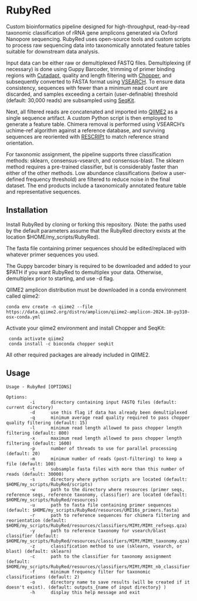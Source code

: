 # RubyRed

Custom bioinformatics pipeline designed for high-throughput, read-by-read taxonomic classification of rRNA gene amplicons generated via Oxford Nanopore sequencing. RubyRed uses open-source tools and custom scripts to process raw sequencing data into taxonomically annotated feature tables suitable for downstream data analysis.

Input data can be either raw or demultiplexed FASTQ files. Demultiplexing (if necessary) is done using Guppy Barcoder, trimming of primer binding regions with [Cutadapt](https://github.com/marcelm/cutadapt), quality and length filtering with [Chopper](https://github.com/wdecoster/chopper), and subsequently converted to FASTA format using [VSEARCH](https://github.com/torognes/vsearch). To ensure data consistency, sequences with fewer than a minimum read count are discarded, and samples exceeding a certain (user-definable) threshold (default: 30,000 reads) are subsampled using [SeqKit](https://github.com/shenwei356/seqkit).

Next, all filtered reads are concatenated and imported into [QIIME2](https://docs.qiime2.org) as a single sequence artifact. A custom Python script is then employed to generate a feature table. Chimera removal is performed using VSEARCH’s uchime-ref algorithm against a reference database, and surviving sequences are reoriented with [RESCRIPt](https://github.com/bokulich-lab/RESCRIPt) to match reference strand orientation.

For taxonomic assignment, the pipeline supports three classification methods: sklearn, consensus-vsearch, and consensus-blast. The sklearn method requires a pre-trained classifier, but is considerably faster than either of the other methods. Low abundance classifications (below a user-defined frequency threshold) are filtered to reduce noise in the final dataset. The end products include a taxonomically annotated feature table and representative sequences.


## Installation

Install RubyRed by cloning or forking this repository. (Note: the paths used by the default parameters assume that the RubyRed directory exists at the location $HOME/my_scripts/RubyRed). 

The fasta file containing primer sequences should be edited/replaced with whatever primer sequences you used.  

The Guppy barcoder binary is required to be downloaded and added to your $PATH if you want RubyRed to demultiplex your data. Otherwise, demultiplex prior to starting, and use -d flag.

QIIME2 amplicon distribution must be downloaded in a conda environment called qiime2:

    conda env create -n qiime2 --file https://data.qiime2.org/distro/amplicon/qiime2-amplicon-2024.10-py310-osx-conda.yml

Activate your qiime2 environment and install Chopper and SeqKit:

     conda activate qiime2
     conda install -c bioconda chopper seqkit

All other required packages are already included in QIIME2.

## Usage

```text
Usage - RubyRed [OPTIONS]
                 
Options:                 
         -i      directory containing input FASTQ files (default: current directory)                
         -d      use this flag if data has already been demultiplexed                
         -q      minimum average read quality required to pass chopper quality filtering (default: 15)                
         -l      minimum read length allowed to pass chopper length filtering (default: 800)                
         -x      maximum read length allowed to pass chopper length filtering (default: 1600)                
         -p      number of threads to use for parallel processing (default: 20)                
         -m      minimum number of reads (post-filtering) to keep a file (default: 100)                
         -t      subsample fasta files with more than this number of reads (default: 30000)                
         -s      directory where python scripts are located (default: $HOME/my_scripts/RubyRed/scripts)                
         -w      path to the directory where resources (primer seqs, reference seqs, reference taxonomy, classifier) are located (default: $HOME/my_scripts/RubyRed/resources)                
         -u      path to fasta file containing primer sequences (default: $HOME/my_scripts/RubyRed/resources/UMI16s_primers.fasta)                
         -r      path to reference sequences for chimera filtering and reorientation (default: $HOME/my_scripts/RubyRed/resources/classifiers/MIMt/MIMt_refseqs.qza)                
         -y      path to reference taxonomy for vsearch/blast classifier (default: $HOME/my_scripts/RubyRed/resources/classifiers/MIMt/MIMt_taxonomy.qza)                
         -z      classification method to use (sklearn, vsearch, or blast) (default: sklearn)                
         -c      path to the classifier for taxonomy assignment (default: $HOME/my_scripts/RubyRed/resources/classifiers/MIMt/MIMt_nb_classifier.qza)                
         -f      minimum frequency filter for taxonomic classifications (default: 2)                
         -o      directory name to save results (will be created if it doesn't exist). (default: outputs_{name of input directory} )                
         -h      display this help message and exit





